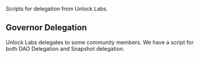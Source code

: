 Scripts for delegation from Unlock Labs.

## Governor Delegation

Unlock Labs delegates to some community members.
We have a script for both DAO Delegation and Snapshot delegation.
